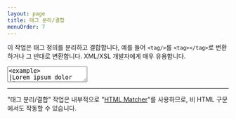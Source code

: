 ```yaml
---
layout: page
title: 태그 분리/결합
menuOrder: 7
---
```


이 작업은 태그 정의를 분리하고 결합합니다, 예를 들어 `<tag/>`를 `<tag></tag>`로 변환하거나 그 반대로 변환합니다. XML/XSL 개발자에게 매우 유용합니다.
<textarea class="movie-def">
&lt;example&gt;
|Lorem ipsum dolor sit amet
&lt;/example&gt;

```
run: emmet.split_join_tag ::: “태그 분리/결합” (Cmd-J)
wait: 1000
moveTo: 6
wait: 1000
run: emmet.split_join_tag
</textarea>

----------------

"태그 분리/결합" 작업은 내부적으로 "[HTML Matcher](/actions/match-pair/)"를 사용하므로, 비 HTML 구문에서도 작동할 수 있습니다.
```
